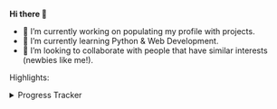 **Hi there 👋**

- 🔭 I’m currently working on populating my profile with projects.
- 🌱 I’m currently learning Python & Web Development.
- 👯 I’m looking to collaborate with people that have similar interests (newbies like me!).

Highlights:
<details>
<summary>Progress Tracker</summary>
<br>

This section documents my accomplishments and progress across selected MOOC platforms.

Platforms and sites used:
- [**Coursera**](https://coursera.org/)
- [**The Odin Project**](https://www.theodinproject.com/)
- [**edX**](https://edx.org/)

<!-- Coursera section -->
## Coursera
> Link: [Profile](https://www.coursera.org/user/06d87c718869ff93519589521158e269)

**Completed courses**:
|  Course    |  Offered By | Field | Course Certificate |
| :--------: | :---------: | :---: | :----------------: |
| [Learn to Program: The Fundamentals](https://www.coursera.org/learn/learn-to-program) [(Assignments)](https://github.com/neo-ran/coursera-learn-to-program)| `University of Toronto` | Software Development | [Link](https://coursera.org/share/928ff38615abc20adae8a8909a0112e8) |
| [Introduction to User Experience Design](https://www.coursera.org/learn/user-experience-design) | `Georgia Institute of Technology` | Design and Product | [Link](https://coursera.org/share/3f22a122b1cc43354d7cdda950f157b4) |
| [Learning How to Learn: Powerful mental tools to help you master tough subjects](https://www.coursera.org/learn/learning-how-to-learn) | `Deep Teaching Solutions` | Personal Development | - |
| [Information Security: Context and Introduction](https://www.coursera.org/learn/information-security-data) | `University of London & Royal Holloway, University of London` | Computer Security and Networks | [Link](https://coursera.org/share/8cb45927254a1865a538eb8a8ea36c0f) |
| [COVID-19 Contact Tracing](https://www.coursera.org/learn/covid-19-contact-tracing) | `Johns Hopkins University`| Public Health | [Link](https://coursera.org/share/81511c31cdcfa32e48ace030fbf1d645) |
| [A Tour of Google Cloud Hands-on Labs](https://www.coursera.org/projects/googlecloud-a-tour-of-google-cloud-hands-on-labs-5s3nf) | `Google Cloud Training` | Cloud Computing | [Link](https://coursera.org/share/47a1afc99352098e4b1704e0d7f32906) |
| [Programming for Everybody (Getting Started with Python)](https://www.coursera.org/learn/python) | `University of Michigan` | Software Development | [Link](https://coursera.org/share/cdcae0d208d7ed69ccdc6468340daf04) |

<!-- The Odin Project section -->
## The Odin Project
**Progress**:
| Section | Mark | Project Submission |
| :-------------------: | :--: | :----------------: |
| Introduction | ✅ | N/A | 
| Installations | ✅ | N/A | 
| Git Basics | ✅ | N/A | 
| HTML Foundations | ✅ | [GitHub Repository](https://github.com/neo-ran/odin-recipes) | 
| CSS Foundations | ✅ | N/A | 
| Flexbox | - | - | 
| JavaScript Basics | - | - | 
| The Back End | - | - |
| Conclusion | - | - |

<!-- edX section -->
## edX
> Link: [Profile](https://profile.edx.org/u/gja_ledesma)

**Course(s) currently taking**:
| Course | Offered By | Subject |
| :----: | :--------: | :---: |
| [CS50's Understanding Technology](https://www.edx.org/course/cs50s-understanding-technology) [(Alt)](https://cs50.harvard.edu/technology/2017/) | `Harvard University` | Computer Science |

**Course(s) pending**:
| Course | Offered By | Subject | Starts on: |
| :----: | :--------: | :---: | :--------: |
| [Introduction to Computer Science and Programming Using Python](https://www.edx.org/course/introduction-to-computer-science-and-programming-7) | `Massachusetts Institute of Technology` | Computer Science | 1st of June, 2022 |
</details>

<!-- 
## 📫 How to reach me:
(Banners with Coursera, edx, mail, etc.)

## Highlights:
Certificates:
(PYFE, LTP, etc.)

Projects:
(batch script, etc.)

-->


<!--
**neo-ran/neo-ran** is a ✨ _special_ ✨ repository because its `README.md` (this file) appears on your GitHub profile.

Here are some ideas to get you started:
- 🤔 I’m looking for help with ...
- 💬 Ask me about ...
- ⚡ Fun fact: ...
-->